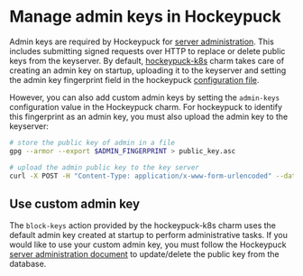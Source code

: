 # Manage admin keys in Hockeypuck

Admin keys are required by Hockeypuck for [server administration](https://hockeypuck.io/admin.html). This includes submitting signed requests over HTTP to replace or delete public keys from the keyserver. By default, [hockeypuck-k8s](https://charmhub.io/hockeypuck-k8s) charm takes care of creating an admin key on startup, uploading it to the keyserver and setting the admin key fingerprint field in the hockeypuck [configuration file](https://hockeypuck.io/configuration.html#:~:text=1.1.4.%20Remote%20administration). 

However, you can also add custom admin keys by setting the `admin-keys` configuration value in the Hockeypuck charm. For hockeypuck to identify this fingerprint as an admin key, you must also upload the admin key to the keyserver:

```bash
# store the public key of admin in a file
gpg --armor --export $ADMIN_FINGERPRINT > public_key.asc

# upload the admin public key to the key server
curl -X POST -H "Content-Type: application/x-www-form-urlencoded" --data-urlencode "keytext=$(cat public_key.asc)" http://$HOCKEYPUCK_URL/pks/add
```

## Use custom admin key

The `block-keys` action provided by the hockeypuck-k8s charm uses the default admin key created at startup to perform administrative tasks. If you would like to use your custom admin key, you must follow the Hockeypuck [server administration document](https://hockeypuck.io/admin.html) to update/delete the public key from the database.
